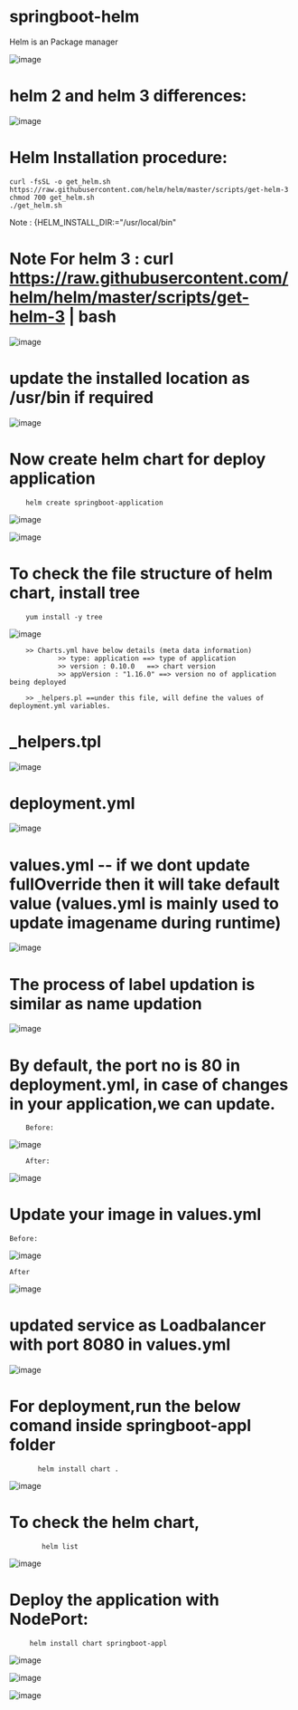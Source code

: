 # springboot-helm


Helm is an Package manager

![image](https://user-images.githubusercontent.com/54719289/116109764-00ecbd00-a6ad-11eb-9252-4833a147812d.png)




# helm 2 and helm 3 differences:

![image](https://user-images.githubusercontent.com/54719289/116110544-b1f35780-a6ad-11eb-94d6-cb5e349f02a4.png)


# Helm Installation procedure:

    curl -fsSL -o get_helm.sh https://raw.githubusercontent.com/helm/helm/master/scripts/get-helm-3
    chmod 700 get_helm.sh
    ./get_helm.sh

Note : {HELM_INSTALL_DIR:="/usr/local/bin"

# Note For helm 3 : curl https://raw.githubusercontent.com/helm/helm/master/scripts/get-helm-3 | bash


![image](https://user-images.githubusercontent.com/54719289/116116773-6c398d80-a6b3-11eb-8999-9de8a25a1534.png)

# update the installed location as /usr/bin if required

![image](https://user-images.githubusercontent.com/54719289/116117688-6ee8b280-a6b4-11eb-86a4-e4725708e4a7.png)


# Now create helm chart for deploy application

        helm create springboot-application
        
![image](https://user-images.githubusercontent.com/54719289/116129518-1b7d6100-a6c2-11eb-8e3f-5d817217419e.png)

![image](https://user-images.githubusercontent.com/54719289/116129652-42d42e00-a6c2-11eb-8bcf-5711d2a32c9b.png)

# To check the file structure of helm chart, install tree

        yum install -y tree
 
 ![image](https://user-images.githubusercontent.com/54719289/116130103-bf670c80-a6c2-11eb-9072-7a7a66fa3fb7.png)


        >> Charts.yml have below details (meta data information)
                >> type: application ==> type of application
                >> version : 0.10.0   ==> chart version
                >> appVersion : "1.16.0" ==> version no of application being deployed

        >> _helpers.pl ==under this file, will define the values of deployment.yml variables.

# _helpers.tpl
![image](https://user-images.githubusercontent.com/54719289/116131481-5a141b00-a6c4-11eb-96d5-e5c06939640c.png)

# deployment.yml
![image](https://user-images.githubusercontent.com/54719289/116131600-7f088e00-a6c4-11eb-8eef-d44e8f045d5a.png)

# values.yml   -- if we dont update fullOverride then it will take default value (values.yml is mainly used to update imagename during runtime)

![image](https://user-images.githubusercontent.com/54719289/116131967-e8889c80-a6c4-11eb-9e3e-d262442dc456.png)


# The process of label updation is similar as name updation

![image](https://user-images.githubusercontent.com/54719289/116132458-811f1c80-a6c5-11eb-99be-17630b77b3ac.png)


# By default, the port no is 80 in deployment.yml, in case of changes in your application,we can update.

        Before:
![image](https://user-images.githubusercontent.com/54719289/116133565-c4c65600-a6c6-11eb-847c-ef7e185f92a3.png)

        After:
 ![image](https://user-images.githubusercontent.com/54719289/116133652-dc054380-a6c6-11eb-9b62-775a2584def8.png)


# Update your image in values.yml

    Before:
![image](https://user-images.githubusercontent.com/54719289/116133997-49b16f80-a6c7-11eb-8fec-76f6ea86eb74.png)

    After
![image](https://user-images.githubusercontent.com/54719289/116134426-c7757b00-a6c7-11eb-8698-826ce2a4ca5e.png)


 # updated service as Loadbalancer with port 8080 in values.yml
 
![image](https://user-images.githubusercontent.com/54719289/116134897-584c5680-a6c8-11eb-9302-8d1766c9af9c.png)



# For deployment,run the below comand inside springboot-appl folder 

           helm install chart .
           
 ![image](https://user-images.githubusercontent.com/54719289/116135624-3f907080-a6c9-11eb-8dca-af8d7890587f.png)


# To check the helm chart,

            helm list
            
![image](https://user-images.githubusercontent.com/54719289/116135957-a57cf800-a6c9-11eb-81f3-0fd152f1f6e2.png)


# Deploy the application with NodePort:
         helm install chart springboot-appl
         
![image](https://user-images.githubusercontent.com/54719289/116140452-4326f600-a6cf-11eb-82a9-ac99de5e597e.png)

![image](https://user-images.githubusercontent.com/54719289/116138312-8f246b80-a6cc-11eb-8441-c0c43ef66eed.png)

![image](https://user-images.githubusercontent.com/54719289/116140322-1377ee00-a6cf-11eb-8a06-97bc8495d269.png)



 

